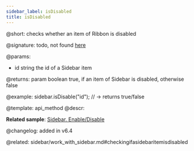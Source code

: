```yaml
---
sidebar_label: isDisabled
title: isDisabled
---          
```


@short: checks whether an item of Ribbon is disabled

@signature: todo, not found [here](https://cdn.dhtmlx.com/suite/pro/edge/types/ts-sidebar/sources/types.d.ts)

@params:
- id	string		the id of a Sidebar item

@returns:
param 	boolean		true, if an item of Sidebar is disabled, otherwise false


@example:
sidebar.isDisable("id"); // -> returns true/false

@template: api_method
@descr:

**Related sample**: [Sidebar. Enable/Disable](https://snippet.dhtmlx.com/ea9fywne)

@changelog: added in v6.4

@related: sidebar/work_with_sidebar.md#checkingifasidebaritemisdisabled
